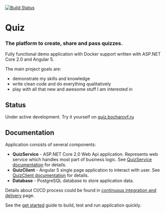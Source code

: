 [![Build Status](https://bocharov-f.visualstudio.com/quiz/_apis/build/status/Build%20DEV%20branch?branchName=dev)](https://bocharov-f.visualstudio.com/quiz/_build/latest?definitionId=4&branchName=dev)

# Quiz

### The platform to create, share and pass quizzes.

Fully functional demo application with Docker support written with ASP.NET Core 2.0 and Angular 5.

The main project goals are:
* demonstrate my skills and knowledge
* write clean code and do everything qualitatively
* play with all that new and awesome stuff I am interested in

## Status
Under active development. Try it yourself on [quiz.bocharovf.ru](http://quiz.bocharovf.ru)

## Documentation

Application consists of several components:
* **QuizService** - ASP.NET Core 2.0 Web Api application. Represents web service which handles most part of business logic. See [QuizService documentation](src/QuizService/README.md) for details.
* **QuizClient** - Angular 5 single page application to interact with user. See [QuizClient documentation](src/QuizClient/README.md) for details.
* **Database** - PostgreSQL database to store application data.

Details about CI/CD process could be found in [continuous integration and delivery](docs/continuous%20integration%20and%20delivery.md) page.

See the [get started](docs/get%20started.md) guide to build, test and run application quickly.
